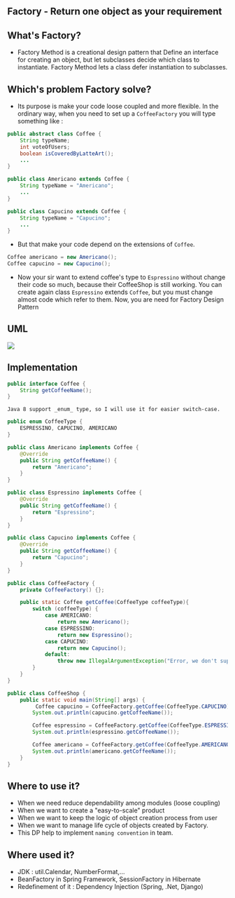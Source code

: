 ## Factory - Return one object as your requirement

## What's Factory?

- Factory Method is a creational design pattern that Define an interface for creating an object, but let subclasses decide which class to instantiate. Factory Method lets a class defer instantiation to subclasses.

## Which's problem Factory solve?

- Its purpose is make your code loose coupled and more flexible. In the ordinary way, when you need to set up a `CoffeeFactory` you will type something like :

```java
public abstract class Coffee {
    String typeName;
    int voteOfUsers;
    boolean isCoveredByLatteArt();
    ...
}

public class Americano extends Coffee {
    String typeName = "Americano";
    ...
}

public class Capucino extends Coffee {
    String typeName = "Capucino";
    ...
}
```

- But that make your code depend on the extensions of `Coffee`.

```java
Coffee americano = new Americano();
Coffee capucino = new Capucino();
```

- Now your sir want to extend coffee's type to `Espressino` without change their code so much, because their CoffeeShop is still working. You can create again class `Espressino` extends `Coffee`, but you must change almost code which refer to them. Now, you are need for Factory Design Pattern

## UML

![](/factory/factory_uml.png)

## Implementation

```java
public interface Coffee {
    String getCoffeeName();
}
```

`Java 8 support _enum_ type, so I will use it for easier switch-case.`

```java
public enum CoffeeType {
    ESPRESSINO, CAPUCINO, AMERICANO
}
```

```java
public class Americano implements Coffee {
    @Override
    public String getCoffeeName() {
        return "Americano";
    }   
}

public class Espressino implements Coffee {
    @Override
    public String getCoffeeName() {
        return "Espressino";
    }
}

public class Capucino implements Coffee {
    @Override
    public String getCoffeeName() {
        return "Capucino";
    }
}
```

```java
public class CoffeeFactory {
    private CoffeeFactory() {};

    public static Coffee getCoffee(CoffeeType coffeeType){
        switch (coffeeType) {
            case AMERICANO:
                return new Americano();
            case ESPRESSINO:
                return new Espressino();
            case CAPUCINO:
                return new Capucino();
            default:
                throw new IllegalArgumentException("Error, we don't supply this coffee type");
        }
    }
}
```

```java
public class CoffeeShop {
    public static void main(String[] args) {
         Coffee capucino = CoffeeFactory.getCoffee(CoffeeType.CAPUCINO);
        System.out.println(capucino.getCoffeeName());

        Coffee espressino = CoffeeFactory.getCoffee(CoffeeType.ESPRESSINO);
        System.out.println(espressino.getCoffeeName());

        Coffee americano = CoffeeFactory.getCoffee(CoffeeType.AMERICANO);
        System.out.println(americano.getCoffeeName());
    }
}
```

## Where to use it?
- When we need reduce dependability among modules (loose coupling)
- When we want to create a "easy-to-scale" product
- When we want to keep the logic of object creation process from user
- When we want to manage life cycle of objects created by Factory. 
- This DP help to implement `naming convention` in team.

## Where used it?
- JDK : util.Calendar, NumberFormat,...
- BeanFactory in Spring Framework, SessionFactory in Hibernate
- Redefinement of it : Dependency Injection (Spring, .Net, Django)
